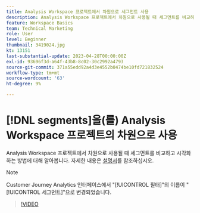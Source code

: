 ```yaml
---
title: Analysis Workspace 프로젝트에서 차원으로 세그먼트 사용
description: Analysis Workspace 프로젝트에서 차원으로 사용될 때 세그먼트를 비교하고 시각화하는 방법에 대해 알아봅니다.
feature: Workspace Basics
team: Technical Marketing
role: User
level: Beginner
thumbnail: 3419024.jpg
kt: 13151
last-substantial-update: 2023-04-28T00:00:00Z
exl-id: 93696f3d-a64f-43b8-8c02-30c2992a4793
source-git-commit: 371a55edd92a4d3e4552b0474be10fd721832524
workflow-type: tm+mt
source-wordcount: '63'
ht-degree: 9%

---
```


# [!DNL segments]을(를) Analysis Workspace 프로젝트의 차원으로 사용

Analysis Workspace 프로젝트에서 차원으로 사용될 때 세그먼트를 비교하고 시각화하는 방법에 대해 알아봅니다. 자세한 내용은 [설명서](https://experienceleague.adobe.com/ko/docs/analytics-platform/using/cja-components/cja-segments/create-filters)를 참조하십시오.

>[!NOTE]
>
> Customer Journey Analytics 인터페이스에서 &quot;[!UICONTROL 필터]&quot;의 이름이 &quot;[!UICONTROL 세그먼트]&quot;으로 변경되었습니다.

>[!VIDEO](https://video.tv.adobe.com/v/3449069/?learn=on&quality=12&captions=kor)
